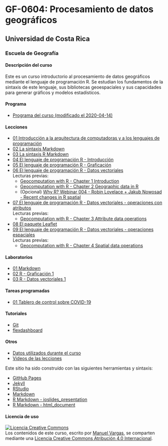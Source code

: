 # GF-0604: Procesamiento de datos geográficos

## Universidad de Costa Rica
### Escuela de Geografía

#### Descripción del curso
Este es un curso introductorio al procesamiento de datos geográficos mediante el lenguaje de programación R. Se estudian los fundamentos de la sintaxis de este lenguaje, sus bibliotecas geoespaciales y sus capacidades para generar gráficos y modelos estadísticos.

#### Programa
* [Programa del curso (modificado el 2020-04-14)](https://github.com/geoprocesamiento-2020i/programa-curso/blob/master/GF-0604-Procesamiento_datos_geograficos-Programa_curso-2020-I-20200414.pdf)

#### Lecciones
* [01 Introducción a la arquitectura de computadoras y a los lenguajes de programación](https://geoprocesamiento-2020i.github.io/leccion-01-introduccion/)
* [02 La sintaxis Markdown](https://geoprocesamiento-2020i.github.io/leccion-02-markdown/)
* [03 La sintaxis R Markdown](https://rmarkdown.rstudio.com/)
* [04 El lenguaje de programación R - Introducción](https://geoprocesamiento-2020i.github.io/leccion-04-r-introduccion/)
* [05 El lenguaje de programación R - Graficación](https://geoprocesamiento-2020i.github.io/leccion-05-r-graficacion/)
* [06 El lenguaje de programación R - Datos vectoriales](https://geoprocesamiento-2020i.github.io/leccion-06-r-datos-vectoriales/)  
  Lecturas previas:
  - [Geocomputation with R - Chapter 1 Introduction](https://geocompr.robinlovelace.net/intro.html)
  - [Geocomputation with R - Chapter 2 Geographic data in R](https://geocompr.robinlovelace.net/spatial-class.html)
  - (Opcional) [Why R? Webinar 004 - Robin Lovelace + Jakub Nowosad - Recent changes in R spatial](https://www.youtube.com/watch?v=Va0STgco7-4)
* [07 El lenguaje de programación R - Datos vectoriales - operaciones con atributos](https://geoprocesamiento-2020i.github.io/leccion-07-r-datos-vectoriales-atributos/)  
  Lecturas previas:
  - [Geocomputation with R - Chapter 3 Attribute data operations](https://geocompr.robinlovelace.net/attr.html)
* [08 El paquete Leaflet](https://geoprocesamiento-2020i.github.io/leccion-08-leaflet/)
* [09 El lenguaje de programación R - Datos vectoriales - operaciones espaciales](https://geoprocesamiento-2020i.github.io/leccion-09-r-datos-vectoriales-operaciones-espaciales/)  
  Lecturas previas:
  - [Geocomputation with R - Chapter 4 Spatial data operations](https://geocompr.robinlovelace.net/spatial-operations.html)

#### Laboratorios
* [01 Markdown](https://geoprocesamiento-2020i.github.io/laboratorio-01-markdown/)
* [02 R - Graficación 1](https://geoprocesamiento-2020i.github.io/laboratorio-02-r-graficacion-basica/)
* [03 R - Datos vectoriales 1](https://geoprocesamiento-2020i.github.io/laboratorio-03-r-datos-vectoriales-1/)

#### Tareas programadas
* [01 Tablero de control sobre COVID-19](https://geoprocesamiento-2020i.github.io/tarea-01-tablero-control-covid19/)

#### Tutoriales
* [Git](https://geoprocesamiento-2020i.github.io/tutorial-git/)
* [flexdashboard](https://geoprocesamiento-2020i.github.io/tutorial-flexdashboard/)

#### Otros
* [Datos utilizados durante el curso](https://github.com/geoprocesamiento-2020i/datos)
* [Videos de las lecciones](https://www.youtube.com/playlist?list=PL1gEgLSwAJeLl246l2ArAZUQw3ChvlalH)


Este sitio ha sido construído con las siguientes herramientas y sintaxis:

- [GitHub Pages](https://pages.github.com/)
- [Jekyll](https://jekyllrb.com/)
- [RStudio](https://rstudio.com/)
- [Markdown](https://daringfireball.net/projects/markdown/)
- [R Markdown - ioslides_presentation](https://bookdown.org/yihui/rmarkdown/ioslides-presentation.html)
- [R Markdown - html_document](https://bookdown.org/yihui/rmarkdown/html-document.html)

#### Licencia de uso
<a rel="license" href="http://creativecommons.org/licenses/by/4.0/"><img alt="Licencia Creative Commons" style="border-width:0" src="https://i.creativecommons.org/l/by/4.0/88x31.png" /></a><br /><span xmlns:dct="http://purl.org/dc/terms/" property="dct:title">Los contenidos de este curso</span>, escrito por <a xmlns:cc="http://creativecommons.org/ns#" href="https://github.com/mfvargas" property="cc:attributionName" rel="cc:attributionURL">Manuel Vargas</a>, se comparten mediante una <a rel="license" href="http://creativecommons.org/licenses/by/4.0/">Licencia Creative Commons Atribución 4.0 Internacional</a>.
